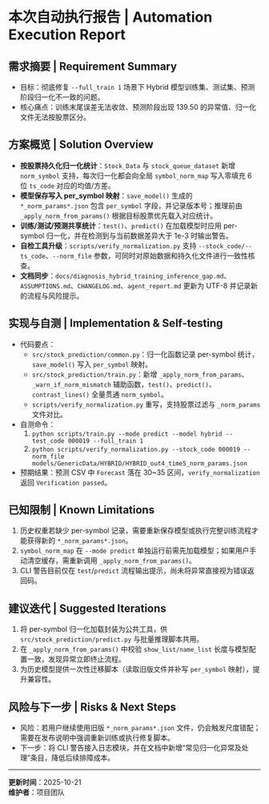 #
# 本次自动执行报告 | Automation Execution Report

## 需求摘要 | Requirement Summary
- 目标：彻底修复 `--full_train 1` 场景下 Hybrid 模型训练集、测试集、预测阶段归一化不一致的问题。
- 核心痛点：训练末尾误差无法收敛、预测阶段出现 139.50 的异常值、归一化文件无法按股票区分。

## 方案概览 | Solution Overview
- **按股票持久化归一化统计**：`Stock_Data` 与 `stock_queue_dataset` 新增 `norm_symbol` 支持，每次归一化都会向全局 `symbol_norm_map` 写入零填充 6 位 `ts_code` 对应的均值/方差。
- **模型保存写入 per_symbol 映射**：`save_model()` 生成的 `*_norm_params*.json` 包含 `per_symbol` 字段，并记录版本号；推理前由 `_apply_norm_from_params()` 根据目标股票优先载入对应统计。
- **训练/测试/预测共享统计**：`test()`、`predict()` 在加载模型时应用 per-symbol 归一化，并在检测到与当前数据差异大于 1e-3 时输出警告。
- **自检工具升级**：`scripts/verify_normalization.py` 支持 `--stock_code/--ts_code`、`--norm_file` 参数，可同时对原始数据和持久化文件进行一致性核查。
- **文档同步**：`docs/diagnosis_hybrid_training_inference_gap.md`、`ASSUMPTIONS.md`、`CHANGELOG.md`、`agent_report.md` 更新为 UTF-8 并记录新的流程与风险提示。

## 实现与自测 | Implementation & Self-testing
- 代码要点：
  - `src/stock_prediction/common.py`：归一化函数记录 per-symbol 统计，`save_model()` 写入 `per_symbol` 映射。
  - `src/stock_prediction/train.py`：新增 `_apply_norm_from_params`、`_warn_if_norm_mismatch` 辅助函数，`test()`、`predict()`、`contrast_lines()` 全量贯通 `norm_symbol`。
  - `scripts/verify_normalization.py` 重写，支持股票过滤与 `_norm_params` 文件对比。
- 自测命令：
  1. `python scripts/train.py --mode predict --model hybrid --test_code 000019 --full_train 1`
  2. `python scripts/verify_normalization.py --stock_code 000019 --norm_file models/GenericData/HYBRID/HYBRID_out4_time5_norm_params.json`
- 预期结果：预测 CSV 中 `Forecast` 落在 30~35 区间，`verify_normalization` 返回 `Verification passed`。

## 已知限制 | Known Limitations
1. 历史权重若缺少 per-symbol 记录，需要重新保存模型或执行完整训练流程才能获得新的 `*_norm_params*.json`。
2. `symbol_norm_map` 在 `--mode predict` 单独运行前需先加载模型；如果用户手动清空缓存，需重新调用 `_apply_norm_from_params()`。
3. CLI 警告目前仅在 `test`/`predict` 流程输出提示，尚未将异常直接视为错误返回码。

## 建议迭代 | Suggested Iterations
1. 将 per-symbol 归一化加载封装为公共工具，供 `src/stock_prediction/predict.py` 与批量推理脚本共用。
2. 在 `_apply_norm_from_params()` 中校验 `show_list/name_list` 长度与模型配置一致，发现异常立即终止流程。
3. 为历史模型提供一次性迁移脚本（读取旧版文件并补写 `per_symbol` 映射），提升兼容性。

## 风险与下一步 | Risks & Next Steps
- 风险：若用户继续使用旧版 `*_norm_params*.json` 文件，仍会触发尺度错配；需要在发布说明中强调重新训练或执行修复脚本。
- 下一步：将 CLI 警告接入日志模块，并在文档中新增“常见归一化异常及处理”条目，降低后续排障成本。

---
**更新时间**：2025-10-21  
**维护者**：项目团队

